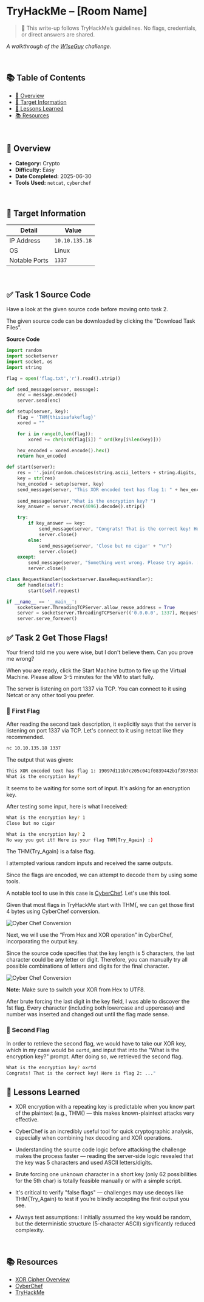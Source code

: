 # TryHackMe – [Room Name]

> 🚫 This write-up follows TryHackMe’s guidelines. No flags, credentials, or direct answers are shared.

_A walkthrough of the [W1seGuy](https://tryhackme.com/room/w1seguy) challenge._

<br>

## 📚 Table of Contents
- [🧠 Overview](#-overview)
- [📡 Target Information](#-target-information)
- [🧠 Lessons Learned](#-lessons-learned)
- [📚 Resources](#-resources)

<br>

## 🧠 Overview
- **Category:** Crypto
- **Difficulty:** Easy
- **Date Completed:** 2025-06-30
- **Tools Used:** `netcat`, `cyberchef`

<br>

## 📡 Target Information
| Detail         | Value          |
|----------------|----------------|
| IP Address     | `10.10.135.18`    |
| OS             | Linux |
| Notable Ports  | `1337` |

<br>

## ✅ Task 1 Source Code

Have a look at the given source code before moving onto task 2.

The given source code can be downloaded by clicking the "Download Task Files".

**Source Code**
``` python
import random
import socketserver 
import socket, os
import string

flag = open('flag.txt','r').read().strip()

def send_message(server, message):
    enc = message.encode()
    server.send(enc)

def setup(server, key):
    flag = 'THM{thisisafakeflag}' 
    xored = ""

    for i in range(0,len(flag)):
        xored += chr(ord(flag[i]) ^ ord(key[i%len(key)]))

    hex_encoded = xored.encode().hex()
    return hex_encoded

def start(server):                                                                                                                                         
    res = ''.join(random.choices(string.ascii_letters + string.digits, k=5))                                                                               
    key = str(res)                                                                                                                                         
    hex_encoded = setup(server, key)
    send_message(server, "This XOR encoded text has flag 1: " + hex_encoded + "\n")
    
    send_message(server,"What is the encryption key? ")
    key_answer = server.recv(4096).decode().strip()

    try:
        if key_answer == key:
            send_message(server, "Congrats! That is the correct key! Here is flag 2: " + flag + "\n")
            server.close()
        else:
            send_message(server, 'Close but no cigar' + "\n")
            server.close()
    except:
        send_message(server, "Something went wrong. Please try again. :)\n")
        server.close()

class RequestHandler(socketserver.BaseRequestHandler):
    def handle(self):
        start(self.request)

if __name__ == '__main__':
    socketserver.ThreadingTCPServer.allow_reuse_address = True
    server = socketserver.ThreadingTCPServer(('0.0.0.0', 1337), RequestHandler)
    server.serve_forever()

```

## ✅ Task 2 Get Those Flags!

Your friend told me you were wise, but I don't believe them. Can you prove me wrong?

When you are ready, click the Start Machine button to fire up the Virtual Machine. Please allow 3-5 minutes for the VM to start fully.

The server is listening on port 1337 via TCP. You can connect to it using Netcat or any other tool you prefer.

### 🚩 First Flag

After reading the second task description, it explicitly says that the server is listening on port 1337 via TCP. Let's connect to it using netcat like they recommended.

```bash
nc 10.10.135.18 1337
```
The output that was given:

```bash
This XOR encoded text has flag 1: 19097d111b7c205c041f0839442b1f39755301080c2f42590a210d49023e3f35495a1e3f397f1816
What is the encryption key? 
```
It seems to be waiting for some sort of input. It's asking for an encryption key.

After testing some input, here is what I received:

```bash
What is the encryption key? 1
Close but no cigar
```
```bash
What is the encryption key? 2
No way you got it! Here is your flag THM{Try_Again} :)
```
The THM{Try_Again} is a false flag.

I attempted various random inputs and received the same outputs.

Since the flags are encoded, we can attempt to decode them by using some tools.

A notable tool to use in this case is [CyberChef](https://gchq.github.io/CyberChef/). Let's use this tool.

Given that most flags in TryHackMe start with THM{, we can get those first 4 bytes using CyberChef conversion.

![Cyber Chef Conversion](https://miro.medium.com/v2/resize:fit:720/format:webp/1*rm3gSM-nbghhKSz6TuYm_g.png)

Next, we will use the “From Hex and XOR operation” in CyberChef, incorporating the output key.

Since the source code specifies that the key length is 5 characters, the last character could be any letter or digit. Therefore, you can manually try all possible combinations of letters and digits for the final character.

![Cyber Chef Conversion](https://miro.medium.com/v2/resize:fit:720/format:webp/1*Gm3nA7GrL3gFMCM39wIUhQ.png)

**Note:** Make sure to switch your XOR from Hex to UTF8.

After brute forcing the last digit in the key field, I was able to discover the 1st flag. Every character (including both lowercase and uppercase) and number was inserted and changed out until the flag made sense.

### 🚩 Second Flag

In order to retrieve the second flag, we would have to take our XOR key, which in my case would be `oxrtd`, and input that into the "What is the encryption key?" prompt. After doing so, we retrieved the second flag.

```bash
What is the encryption key? oxrtd
Congrats! That is the correct key! Here is flag 2: ..."
```

## 🧠 Lessons Learned

- XOR encryption with a repeating key is predictable when you know part of the plaintext (e.g., THM{) — this makes known-plaintext attacks very effective.

- CyberChef is an incredibly useful tool for quick cryptographic analysis, especially when combining hex decoding and XOR operations.

- Understanding the source code logic before attacking the challenge makes the process faster — reading the server-side logic revealed that the key was 5 characters and used ASCII letters/digits.

- Brute forcing one unknown character in a short key (only 62 possibilities for the 5th char) is totally feasible manually or with a simple script.

- It's critical to verify "false flags" — challenges may use decoys like THM{Try_Again} to test if you’re blindly accepting the first output you see.

- Always test assumptions: I initially assumed the key would be random, but the deterministic structure (5-character ASCII) significantly reduced complexity.

<br>

## 📚 Resources

- [XOR Cipher Overview](https://en.wikipedia.org/wiki/XOR_cipher)
- [CyberChef](https://gchq.github.io/CyberChef/)
- [TryHackMe](https://tryhackme.com)
